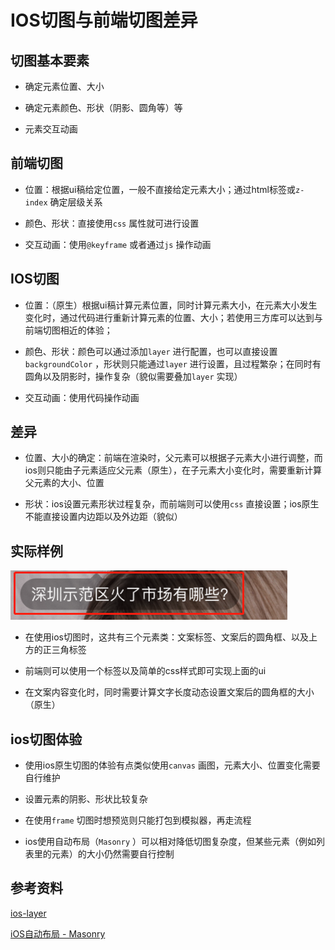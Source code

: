 # IOS切图与前端切图差异
## 切图基本要素

- 确定元素位置、大小

- 确定元素颜色、形状（阴影、圆角等）等

- 元素交互动画

## 前端切图

- 位置：根据ui稿给定位置，一般不直接给定元素大小；通过html标签或`z-index` 确定层级关系

- 颜色、形状：直接使用`css` 属性就可进行设置

- 交互动画：使用`@keyframe` 或者通过`js` 操作动画

## IOS切图

- 位置：（原生）根据ui稿计算元素位置，同时计算元素大小，在元素大小发生变化时，通过代码进行重新计算元素的位置、大小；若使用三方库可以达到与前端切图相近的体验；

- 颜色、形状：颜色可以通过添加`layer` 进行配置，也可以直接设置`backgroundColor` ，形状则只能通过`layer` 进行设置，且过程繁杂；在同时有圆角以及阴影时，操作复杂（貌似需要叠加`layer` 实现）

- 交互动画：使用代码操作动画

## 差异

- 位置、大小的确定：前端在渲染时，父元素可以根据子元素大小进行调整，而ios则只能由子元素适应父元素（原生），在子元素大小变化时，需要重新计算父元素的大小、位置

- 形状：ios设置元素形状过程复杂，而前端则可以使用`css` 直接设置；ios原生不能直接设置内边距以及外边距（貌似）

## 实际样例

![](/images/auto/IOS切图与前端切图差异/image1.png)

- 在使用ios切图时，这共有三个元素类：文案标签、文案后的圆角框、以及上方的正三角标签

- 前端则可以使用一个标签以及简单的css样式即可实现上面的ui

- 在文案内容变化时，同时需要计算文字长度动态设置文案后的圆角框的大小（原生）

## ios切图体验

- 使用ios原生切图的体验有点类似使用`canvas` 画图，元素大小、位置变化需要自行维护

- 设置元素的阴影、形状比较复杂

- 在使用`frame` 切图时想预览则只能打包到模拟器，再走流程

- ios使用自动布局（`Masonry` ）可以相对降低切图复杂度，但某些元素（例如列表里的元素）的大小仍然需要自行控制


## 参考资料
[ios-layer](https://www.jianshu.com/p/1d6db37577dd)

[iOS自动布局 - Masonry](https://www.jianshu.com/p/e1d60416f518)






